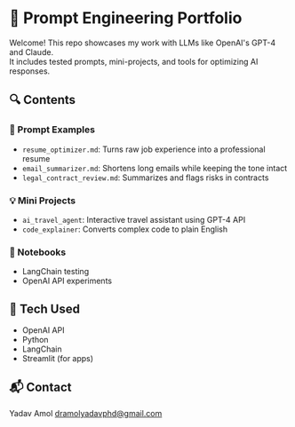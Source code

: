 # 🧠 Prompt Engineering Portfolio

Welcome! This repo showcases my work with LLMs like OpenAI's GPT-4 and Claude.  
It includes tested prompts, mini-projects, and tools for optimizing AI responses.

## 🔍 Contents

### 📌 Prompt Examples
- `resume_optimizer.md`: Turns raw job experience into a professional resume
- `email_summarizer.md`: Shortens long emails while keeping the tone intact
- `legal_contract_review.md`: Summarizes and flags risks in contracts

### 💡 Mini Projects
- `ai_travel_agent`: Interactive travel assistant using GPT-4 API
- `code_explainer`: Converts complex code to plain English

### 📓 Notebooks
- LangChain testing
- OpenAI API experiments

## 🚀 Tech Used
- OpenAI API
- Python
- LangChain
- Streamlit (for apps)

## 📬 Contact
Yadav Amol 
dramolyadavphd@gmail.com
